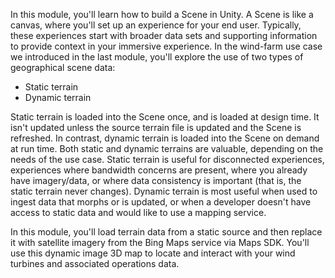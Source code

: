 In this module, you'll learn how to build a Scene in Unity. A Scene is like a canvas, where you'll set up an experience for your end user. Typically, these experiences start with broader data sets and supporting information to provide context in your immersive experience. In the wind-farm use case we introduced in the last module, you'll explore the use of two types of geographical scene data:

- Static terrain
- Dynamic terrain

Static terrain is loaded into the Scene once, and is loaded at design time. It isn't updated unless the source terrain file is updated and the Scene is refreshed. In contrast, dynamic terrain is loaded into the Scene on demand at run time. Both static and dynamic terrains are valuable, depending on the needs of the use case. Static terrain is useful for disconnected experiences, experiences where bandwidth concerns are present, where you already have imagery/data, or where data consistency is important (that is, the static terrain never changes). Dynamic terrain is most useful when used to ingest data that morphs or is updated, or when a developer doesn't have access to static data and would like to use a mapping service.

In this module, you'll load terrain data from a static source and then replace it with satellite imagery from the Bing Maps service via Maps SDK. You'll use this dynamic image 3D map to locate and interact with your wind turbines and associated operations data.
